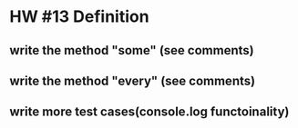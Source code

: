 ﻿# HW #13 Definition
## write the method "some" (see comments)
## write the method "every" (see comments)
## write more test cases(console.log functoinality)

